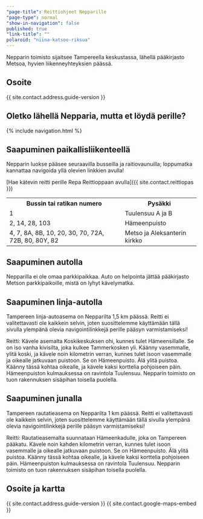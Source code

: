 ```yaml
---
"page-title": Reittiohjeet Nepparille
"page-type": normal
"show-in-navigation": false
published: true
"link-title": ""
polaroid: "niina-katsoo-riksua"
---
```



Nepparin toimisto sijaitsee Tampereella keskustassa, lähellä pääkirjasto Metsoa, hyvien liikenneyhteyksien päässä.

## Osoite

{{ site.contact.address.guide-version }}

## Oletko lähellä Nepparia, mutta et löydä perille?

{% include navigation.html %}

## Saapuminen paikallisliikenteellä

Nepparin luokse pääsee seuraavilla busseilla ja raitiovaunuilla; loppumatka kannattaa navigoida yllä olevien linkkien avulla!

[Hae kätevin reitti perille Repa Reittioppaan avulla]({{ site.contact.reittiopas }})

<table>
	<tr>
		<th>Bussin tai ratikan numero</th>
		<th>Pysäkki</th>
	</tr>
	<tr>
		<td>1</td>
		<td>Tuulensuu A ja B</td>
	</tr>
	<tr>
		<td>2, 14, 28, 103</td>
		<td>Hämeenpuisto</td>
	</tr>
	<tr>
		<td>4, 7, 8A, 8B, 10, 20, 30, 70, 72A, 72B, 80, 80Y, 82</td>
		<td>Metso ja Aleksanterin kirkko</td>
	</tr>
</table>

## Saapuminen autolla

Nepparilla ei ole omaa parkkipaikkaa. Auto on helpointa jättää pääkirjasto Metson parkkipaikoille, mistä on lyhyt kävelymatka.

## Saapuminen linja-autolla

Tampereen linja-autoasema on Nepparilta 1,5 km päässä. Reitti ei valitettavasti ole kaikkein selvin, joten suosittelemme käyttämään tällä sivulla ylempänä olevia navigointilinkkejä perille pääsyn varmistamiseksi!

Reitti: Kävele asemalta Koskikeskuksen ohi, kunnes tulet Hämeensillalle. Se on iso vanha kivisilta, joka kulkee Tammerkosken yli. Käänny vasemmalle, ylitä koski, ja kävele noin kilometrin verran, kunnes tulet isoon vasemmalle ja oikealle jatkuvaan puistoon. Se on Hämeenpuisto. Älä ylitä puistoa. Käänny tässä kohtaa oikealle, ja kävele kaksi korttelia pohjoiseen päin. Hämeenpuiston kulmauksessa on ravintola Tuulensuu. Nepparin toimisto on tuon rakennuksen sisäpihan toisella puolella.

## Saapuminen junalla

Tampereen rautatieasema on Nepparilta 1 km päässä. Reitti ei valitettavasti ole kaikkein selvin, joten suosittelemme käyttämään tällä sivulla ylempänä olevia navigointilinkkejä perille pääsyn varmistamiseksi!

Reitti: Rautatieasemalta suunnataan Hämeenkadulle, joka on Tampereen pääkatu. Kävele noin kahden kilometrin verran, kunnes tulet isoon vasemmalle ja oikealle jatkuvaan puistoon. Se on Hämeenpuisto. Älä ylitä puistoa. Käänny tässä kohtaa oikealle, ja kävele kaksi korttelia pohjoiseen päin. Hämeenpuiston kulmauksessa on ravintola Tuulensuu. Nepparin toimisto on tuon rakennuksen sisäpihan toisella puolella.


## Osoite ja kartta

{{ site.contact.address.guide-version }}
{{ site.contact.google-maps-embed }}